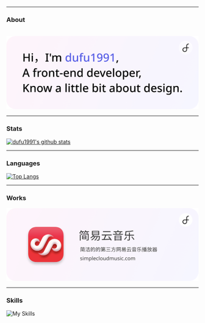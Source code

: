 <hr>

### About

<p>
  &nbsp;
  <a href="https://lu.dufustudio.com"><img src="./images/dufu1991.png" alt="显示不了图片？开一下VPN吧🛫"></a>
</p>

<hr>

### Stats



  [![dufu1991's github stats](https://github-readme-stats.vercel.app/api?username=dufu1991&show_icons=true&theme=buefy&card_width=1920)](https://github.com/dufu1991)

<hr>

### Languages

  [![Top Langs](https://github-readme-stats.vercel.app/api/top-langs/?username=dufu1991&layout=compact&hide=css)](https://github.com/dufu1991)


<hr>

### Works

<p>
  <a href="https://simplecloudmusic.com"><img src="./images/scm.png" alt="简易云音乐 - 简洁的的第三方网易云音乐播放器"></a>
</p>

<hr>

### Skills

![My Skills](https://skillicons.dev/icons?i=js,html,css,jquery,react,svelte,vue,tailwind,vscode,git,md,blender,figma,ai,ps)
